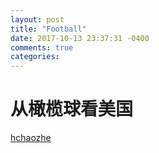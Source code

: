 ```yaml
---
layout: post
title: "Football"
date: 2017-10-13 23:37:31 -0400
comments: true
categories: 
---
```

# 从橄榄球看美国
[hchaozhe](https://github.com/hchaozhe)
